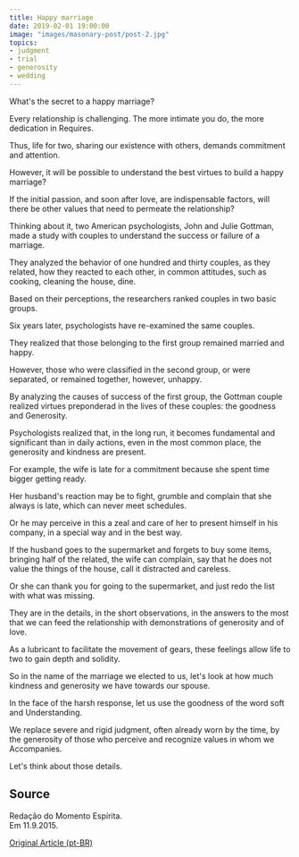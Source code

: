 ```yaml
---
title: Happy marriage
date: 2019-02-01 19:00:00
image: "images/masonary-post/post-2.jpg"
topics: 
- judgment
- trial
- generosity
- wedding
---
```


What's the secret to a happy marriage?

Every relationship is challenging. The more intimate you do, the more dedication in
Requires.

Thus, life for two, sharing our existence with others, demands
commitment and attention.

However, it will be possible to understand the best virtues to build a
happy marriage?

If the initial passion, and soon after love, are indispensable factors,
will there be other values that need to permeate the relationship?

Thinking about it, two American psychologists, John and Julie Gottman, made a
study with couples to understand the success or failure of a marriage.

They analyzed the behavior of one hundred and thirty couples, as they related,
how they reacted to each other, in common attitudes, such as cooking, cleaning the house,
dine.

Based on their perceptions, the researchers ranked couples in two
basic groups.

Six years later, psychologists have re-examined the same couples.

They realized that those belonging to the first group remained married and happy.

However, those who were classified in the second group, or were separated,
or remained together, however, unhappy.

By analyzing the causes of success of the first group, the Gottman couple realized
virtues preponderad in the lives of these couples: the goodness and
Generosity.

Psychologists realized that, in the long run, it becomes fundamental and
significant than in daily actions, even in the most common place, the
generosity and kindness are present.

For example, the wife is late for a commitment because she spent time
bigger getting ready.

Her husband's reaction may be to fight, grumble and complain that she always
is late, which can never meet schedules.

Or he may perceive in this a zeal and care of her to present himself in his
company, in a special way and in the best way.

If the husband goes to the supermarket and forgets to buy some items, bringing
half of the related, the wife can complain, say that he does not value the
things of the house, call it distracted and careless.

Or she can thank you for going to the supermarket, and just redo the
list with what was missing.

They are in the details, in the short observations, in the answers to the most
that we can feed the relationship with demonstrations of generosity and
of love.

As a lubricant to facilitate the movement of gears, these feelings
allow life to two to gain depth and solidity.

So in the name of the marriage we elected to us, let's look at how much kindness
and generosity we have towards our spouse.

In the face of the harsh response, let us use the goodness of the word soft and
Understanding.

We replace severe and rigid judgment, often already worn by the
time, by the generosity of those who perceive and recognize values in whom we
Accompanies.

Let's think about those details.

## Source
Redação do Momento Espírita.  
Em 11.9.2015.


[Original Article (pt-BR)](http://momento.com.br/pt/ler_texto.php?id=4570)
